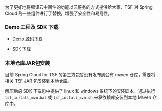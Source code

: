 为了更好地将腾讯云中间件的功能以云服务的方式提供给大家，TSF 对 Spring Cloud 的一些组件进行了替换，增强了安全性和易用性。

### Demo 工程及 SDK 下载
- [Demo 源码下载](https://main.qcloudimg.com/raw/85c9d67acde7f65971208f0ae706832a.zip)

- [SDK 下载](https://main.qcloudimg.com/raw/9036657e4c633c8b0b4b63be86a77097.zip)

### 本地仓库JAR包安装

目前 Spring Cloud for TSF 的第三方包暂没有发布到公有 maven 仓库，需要将相关 TSF JAR 包安装到本地仓库。

解压后的 SDK 下载包中提供了 linux 和 windows 系统下的安装脚本，通过执行 `tsf_install_mvn.bat` 或 `tsf_install_mvn.sh` 来将依赖库安装到本地 Maven 仓库中。






